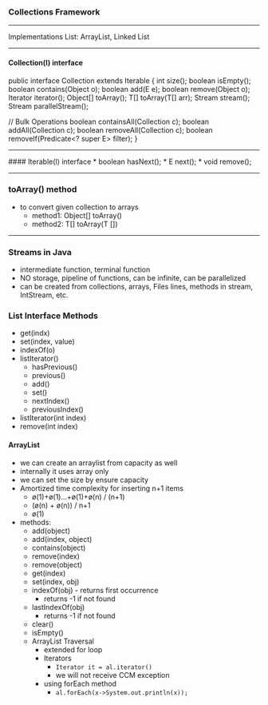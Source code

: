 ### Collections Framework
<hr />

Implementations
List: ArrayList, Linked List
<hr/>

#### Collection(I) interface

public interface Collection<E> extends Iterable<E>
{
int size();
boolean isEmpty();
boolean contains(Object o);
boolean add(E e);
boolean remove(Object o);
Iterator<E> iterator();
Object[] toArray();
T[] toArray(T[] arr);
Stream<E> stream();
Stream<E> parallelStream();

// Bulk Operations
boolean containsAll(Collection<?> c);
boolean addAll(Collection<? extends E> c);
boolean removeAll(Collection<?> c);
boolean removeIf(Predicate<? super E> filter);
}

<hr/>
#### Iterable(I) interface
* boolean hasNext();
* E next();
* void remove();
<hr/>

### toArray() method
* to convert given collection to arrays
  * method1: Object[] toArray()
  * method2: T[] toArray(T [])

<hr/>

### Streams in Java
* intermediate function, terminal function
* NO storage, pipeline of functions, can be infinite, can be parallelized
* can be created from collections, arrays, Files lines, methods in stream, IntStream, etc.

### List Interface Methods
* get(indx)
* set(index, value)
* indexOf(o)
* listIterator()
  * hasPrevious()
  * previous()
  * add()
  * set()
  * nextIndex()
  * previousIndex()
* listIterator(int index)
* remove(int index)

#### ArrayList
  *  we can create an arraylist from capacity as well
  *  internally it uses array only
  *  we can set the size by ensure capacity
  * Amortized time complexity for inserting n+1 items
    * ø(1)+ø(1)...+ø(1)+ø(n) / (n+1)
    * (ø(n) + ø(n)) / n+1
    * ø(1)
  * methods:
    * add(object)
    * add(index, object)
    * contains(object)
    * remove(index)
    * remove(object)
    * get(index)
    * set(index, obj)
    * indexOf(obj) - returns first occurrence
      * returns -1 if not found
    * lastIndexOf(obj)
      * returns -1 if not found
    * clear()
    * isEmpty()
    * ArrayList Traversal
      * extended for loop
      * Iterators
        * ```Iterator it = al.iterator()```
        * we will not receive CCM exception
      * using forEach method
        * ```al.forEach(x->System.out.println(x));```